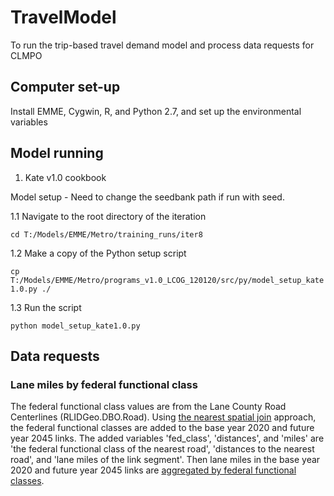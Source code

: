 # TravelModel
To run the trip-based travel demand model and process data requests for CLMPO

## Computer set-up
Install EMME, Cygwin, R, and Python 2.7, and set up the environmental variables

## Model running
1. Kate v1.0 cookbook

Model setup - Need to change the seedbank path if run with seed.

1.1 Navigate to the root directory of the iteration

`cd T:/Models/EMME/Metro/training_runs/iter8`

1.2 Make a copy of the Python setup script

`cp T:/Models/EMME/Metro/programs_v1.0_LCOG_120120/src/py/model_setup_kate1.0.py ./`

1.3 Run the script

`python model_setup_kate1.0.py`

## Data requests
### Lane miles by federal functional class

The federal functional class values are from the Lane County Road Centerlines (RLIDGeo.DBO.Road). Using [the nearest spatial join](https://github.com/dongmeic/TravelModel/blob/main/data_requests/lane_miles/add_functional_classes.ipynb) approach, the federal functional classes are added to the base year 2020 and future year 2045 links. The added variables 'fed_class', 'distances', and 'miles' are 'the federal functional class of the nearest road', 'distances to the nearest road', and 'lane miles of the link segment'. Then lane miles in the base year 2020 and future year 2045 links are [aggregated by federal functional classes](https://github.com/dongmeic/TravelModel/blob/main/data_requests/lane_miles/aggregate_lane_miles.ipynb). 
